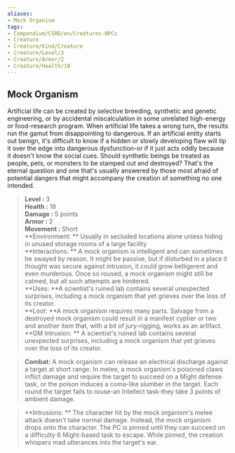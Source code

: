 ```yaml
---
aliases:
- Mock Organism
tags:
- Compendium/CSRD/en/Creatures-NPCs
- Creature
- Creature/Kind/Creature
- Creature/Level/3
- Creature/Armor/2
- Creature/Health/18
---
```


  
## Mock Organism  
Artificial life can be created by selective breeding, synthetic and genetic engineering, or by accidental miscalculation in some unrelated high-energy or food-research program. When artificial life takes a wrong turn, the results run the gamut from disappointing to dangerous. If an artificial entity starts out benign, it's difficult to know if a hidden or slowly developing flaw will tip it over the edge into dangerous dysfunction-or if it just acts oddly because it doesn't know the social cues. Should synthetic beings be treated as people, pets, or monsters to be stamped out and destroyed? That's the eternal question and one that's usually answered by those most afraid of potential dangers that might accompany the creation of something no one intended.  

  
> **Level :** 3  
> **Health :** 18  
> **Damage :** 5 points  
> **Armor :** 2  
> **Movement :** Short  
> **Environment: ** Usually in secluded locations alone unless hiding in unused storage rooms of a large facility  
> **Interactions: ** A mock organism is intelligent and can sometimes be swayed by reason. It might be passive, but if disturbed in a place it thought was secure against intrusion, it could grow belligerent and even murderous. Once so roused, a mock organism might still be calmed, but all such attempts are hindered.  
> **Uses: **A scientist's ruined lab contains several unexpected surprises, including a mock organism that yet grieves over the loss of its creator.  
> **Loot: **A mock organism requires many parts. Salvage from a destroyed mock organism could result in a manifest cypher or two and another item that, with a bit of jury-rigging, works as an artifact.  
> **GM Intrusion: ** A scientist's ruined lab contains several unexpected surprises, including a mock organism that yet grieves over the loss of its creator.  

> **Combat:** 
> A mock organism can release an electrical discharge against a target at short range. In melee, a mock organism's poisoned claws inflict damage and require the target to succeed on a Might defense task, or the poison induces a coma-like slumber in the target. Each round the target fails to rouse-an Intellect task-they take 3 points of ambient damage.  
  

> **Intrusions: ** 
> The character hit by the mock organism's melee attack doesn't take normal damage. Instead, the mock organism drops onto the character. The PC is pinned until they can succeed on a difficulty 6 Might-based task to escape. While pinned, the creation whispers mad utterances into the target's ear.  

